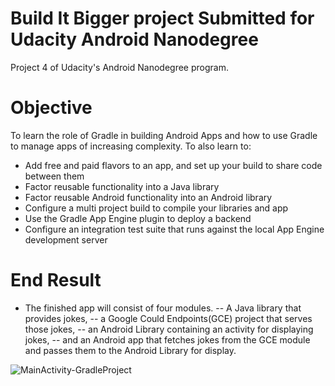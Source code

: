 # Build It Bigger project Submitted for Udacity Android Nanodegree

Project 4 of Udacity's Android Nanodegree program.

# Objective

To learn the role of Gradle in building Android Apps and how to use
Gradle to manage apps of increasing complexity.
To also learn to:

* Add free and paid flavors to an app, and set up your build to share code between them
* Factor reusable functionality into a Java library
* Factor reusable Android functionality into an Android library
* Configure a multi project build to compile your libraries and app
* Use the Gradle App Engine plugin to deploy a backend
* Configure an integration test suite that runs against the local App Engine development server

# End Result



- The finished app will consist of four modules.
-- A Java library that provides jokes,
-- a Google Could Endpoints(GCE) project that serves those jokes,
-- an Android Library containing an activity for displaying jokes,
-- and an Android app that fetches jokes from the GCE module and passes them to the Android Library for display.


![MainActivity-GradleProject](https://user-images.githubusercontent.com/10702944/34324732-a97a6e74-e831-11e7-81ff-a64292783d91.png)
